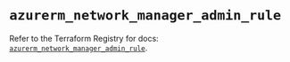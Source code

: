 # `azurerm_network_manager_admin_rule`

Refer to the Terraform Registry for docs: [`azurerm_network_manager_admin_rule`](https://registry.terraform.io/providers/hashicorp/azurerm/4.35.0/docs/resources/network_manager_admin_rule).
